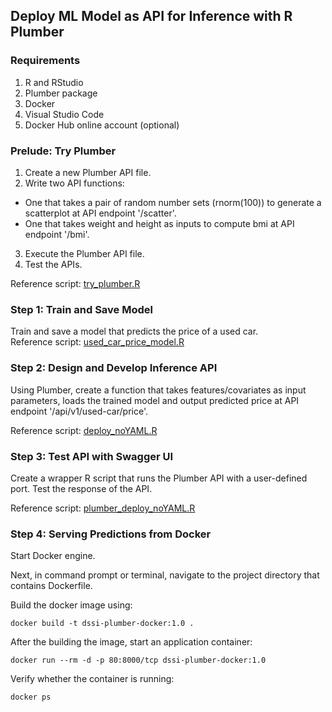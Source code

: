 ## Deploy ML Model as API for Inference with R Plumber
### Requirements
1. R and RStudio
2. Plumber package
3. Docker
4. Visual Studio Code
5. Docker Hub online account (optional)

### Prelude: Try Plumber
1. Create a new Plumber API file.
2. Write two API functions: 
  * One that takes a pair of random number sets (rnorm(100)) to generate a scatterplot at API endpoint '/scatter'.
  * One that takes weight and height as inputs to compute bmi at API endpoint '/bmi'.
3. Execute the Plumber API file.
4. Test the APIs.

Reference script: [try_plumber.R](src/try_plumber.R)

### Step 1: Train and Save Model
Train and save a model that predicts the price of a used car.  
Reference script: [used_car_price_model.R](src/used_car_price_model.R)

### Step 2: Design and Develop Inference API
Using Plumber, create a function that takes features/covariates as input parameters, loads the trained model and output predicted price at API endpoint '/api/v1/used-car/price'.

Reference script: [deploy_noYAML.R](src/deploy_noYAML.R)

### Step 3: Test API with Swagger UI
Create a wrapper R script that runs the Plumber API with a user-defined port. Test the response of the API.

Reference script: [plumber_deploy_noYAML.R](src/plumber_deploy_noYAML.R)

### Step 4: Serving Predictions from Docker
Start Docker engine.  

Next, in command prompt or terminal, navigate to the project directory that contains Dockerfile.  

Build the docker image using:
```
docker build -t dssi-plumber-docker:1.0 .
```

After the building the image, start an application container:
```
docker run --rm -d -p 80:8000/tcp dssi-plumber-docker:1.0
```
Verify whether the container is running:
```
docker ps
```
